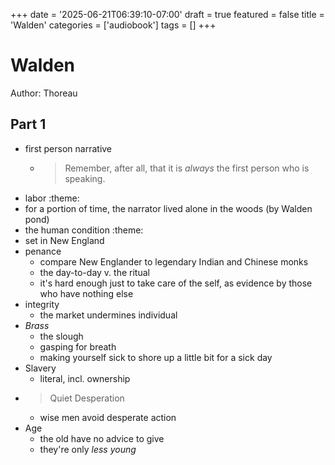 +++
date = '2025-06-21T06:39:10-07:00'
draft = true
featured = false
title = 'Walden'
categories = ['audiobook']
tags = []
+++

# Walden

Author: Thoreau

## Part 1

- first person narrative
  - > Remember, after all, that it is _always_ the first person who is speaking.
- labor :theme:
- for a portion of time, the narrator lived alone in the woods (by Walden pond)
- the human condition :theme:
- set in New England
- penance
  - compare New Englander to legendary Indian and Chinese monks
  - the day-to-day v. the ritual
  - it's hard enough just to take care of the self, as evidence by those who have nothing else
- integrity
  - the market undermines individual
- _Brass_
  - the slough
  - gasping for breath
  - making yourself sick to shore up a little bit for a sick day
- Slavery
  - literal, incl. ownership
- > Quiet Desperation
  - wise men avoid desperate action
- Age
  - the old have no advice to give
  - they're only _less young_
